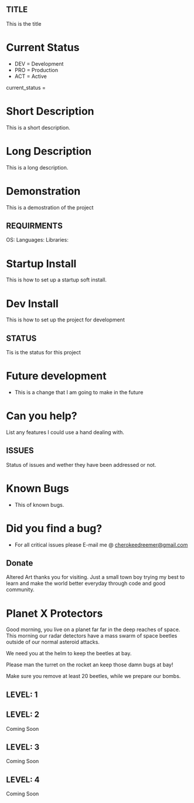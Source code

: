 ## TITLE
This is the title

# Current Status
* DEV = Development
* PRO = Production
* ACT = Active

current_status = 

# Short Description
This is a short description.

# Long Description
This is a long description.

# Demonstration
This is a demostration of the project

## REQUIRMENTS
OS:
Languages:
Libraries:

# Startup Install
This is how to set up a startup soft install.

# Dev Install 
This is how to set up the project for development

## STATUS
Tis is the status for this project

# Future development
* This is a change that I am going to make in the future

# Can you help?
List any features I could use a hand dealing with.

## ISSUES
Status of issues and wether they have been addressed or not.

# Known Bugs
* This of known bugs.

# Did you find a bug?
* For all critical issues please E-mail me @ cherokeedreemer@gmail.com

## Donate
Altered Art thanks you for visiting. 
Just a small town boy trying my best to learn and make the world better everyday through code and good community.







# Planet X Protectors
Good morning, you live on a planet far far in the deep reaches of space. This morning our radar detectors have a mass swarm of space beetles outside of our normal asteroid attacks. 

We need you at the helm to keep the beetles at bay.

Please man the turret on the rocket an keep those damn bugs at bay!

Make sure you remove at least 20 beetles, while we prepare our bombs.


## LEVEL: 1

## LEVEL: 2
Coming Soon
## LEVEL: 3
Coming Soon
## LEVEL: 4
Coming Soon
